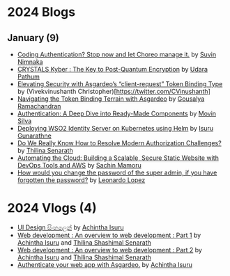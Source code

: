 # 2024 Blogs

## January (9)
* [Coding Authentication? Stop now and let Choreo manage it.](https://dev.to/suvink/coding-authentication-stop-now-and-let-choreo-manage-it-4ofa) by [Suvin Nimnaka](https://dev.to/suvink)
* [CRYSTALS Kyber : The Key to Post-Quantum Encryption](https://medium.com/@hwupathum/crystals-kyber-the-key-to-post-quantum-encryption-3154b305e7bd) by [Udara Pathum](https://medium.com/@hwupathum)
* [Elevating Security with Asgardeo’s “client-request” Token Binding Type](https://vivekvinushanth.medium.com/elevating-security-with-asgardeos-client-request-token-binding-type-ca649fe27890) by (Vivekvinushanth Christopher)[https://twitter.com/CVinushanth]
* [Navigating the Token Binding Terrain with Asgardeo](https://medium.com/@goushiram/navigating-the-token-binding-terrain-with-asgardeo-ba305ce5125e) by [Gousalya Ramachandran](https://medium.com/@goushiram)
* [Authentication: A Deep Dive into Ready-Made Components](https://medium.com/@movin_silva/authentication-a-deep-dive-into-ready-made-components-a135715aff75) by [Movin Silva](https://medium.com/@movin_silva)
* [Deploying WSO2 Identity Server on Kubernetes using Helm](https://medium.com/@isuru623/deploying-wso2-identity-server-on-kubernetes-using-helm-3f3387085174) by [Isuru Gunarathne](https://medium.com/@isuru623)
* [Do We Really Know How to Resolve Modern Authorization Challenges?](https://medium.com/@shashimalsenarath.17/do-we-really-know-how-to-resolve-modern-authorization-challenges-0b94f40be282) by [Thilina Senarath](https://medium.com/@shashimalsenarath.17)
* [Automating the Cloud: Building a Scalable, Secure Static Website with DevOps Tools and AWS](https://sachinmamoru.medium.com/automating-the-cloud-building-a-scalable-secure-static-website-with-devops-tools-and-aws-d978a26f33b0) by [Sachin Mamoru](https://sachinmamoru.medium.com/)
* [How would you change the password of the super admin, if you have forgotten the password?](https://medium.com/@leonardor_2734/how-would-you-change-the-password-of-the-super-admin-if-you-have-forgotten-the-password-42139eb124a8) by [Leonardo Lopez](https://medium.com/@leonardor_2734)

  
# 2024 Vlogs (4)

* [UI Design සිංහලෙන්](https://www.youtube.com/watch?v=AryYVv2tmVw&t=181s) by [Achintha Isuru](https://www.youtube.com/@achinthaisuru8047)
* [Web development : An overview to web development : Part 1](https://www.youtube.com/watch?v=XjesOQhtW8w&t=8s) by [Achintha Isuru](https://www.youtube.com/@achinthaisuru8047) and [Thilina Shashimal Senarath](https://www.youtube.com/@shashimalsenarath4146)
* [Web development : An overview to web development : Part 2](https://www.youtube.com/watch?v=cv4XUpWp3Z8&t=473s) by [Achintha Isuru](https://www.youtube.com/@achinthaisuru8047) and [Thilina Shashimal Senarath](https://www.youtube.com/@shashimalsenarath4146)
* [Authenticate your web app with Asgardeo.](https://www.youtube.com/watch?v=lnT8YV9Nc_0&t=180s) by [Achintha Isuru](https://www.youtube.com/@achinthaisuru8047)
